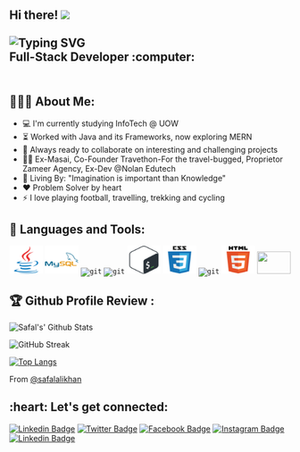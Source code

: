 <h2 align="left">
 <abc>
  <br>Hi there! <img src="https://user-images.githubusercontent.com/42378118/110234147-e3259600-7f4e-11eb-95be-0c4047144dea.gif" width="30"><br>
  <br>
<img src="https://readme-typing-svg.demolab.com?font=Fira+Code&size=25&pause=1000&color=F7ED1B&width=435&lines=you+can+call+me+sak" alt="Typing SVG" />
 <br>Full-Stack Developer :computer:<br>
    <img >
 </abc>
</h2> 


<h2 align="left">👨🏻‍💻 About Me:</h2>

- :computer: I'm currently studying InfoTech @ UOW
- :hourglass_flowing_sand:  Worked with Java and its Frameworks, now exploring MERN
- :rocket: Always ready to collaborate on interesting and challenging projects
- :man_technologist: Ex-Masai, Co-Founder Travethon-For the travel-bugged, Proprietor Zameer Agency, Ex-Dev @Nolan Edutech
- :dart: Living By: "Imagination is important than Knowledge"
- :heart: Problem Solver by heart  
- :zap: I love playing football, travelling, trekking and cycling <br>


<h2>🧮 Languages and Tools:</h2>

<code><img src="https://raw.githubusercontent.com/devicons/devicon/master/icons/java/java-original.svg" alt="bash" width="60" height="50"/></code>
<code><img src="https://raw.githubusercontent.com/devicons/devicon/master/icons/mysql/mysql-original-wordmark.svg" alt="css3" width="60" height="50"/></code>
<code><img src="https://encrypted-tbn0.gstatic.com/images?q=tbn:ANd9GcQgeBBf2wDMIxx5mkTXcEEfZUkjlEYMXY5MVZyy-yg&s" alt="git" width="60" height="50"/></code>
<code><img src="https://uxwing.com/wp-content/themes/uxwing/download/brands-and-social-media/postman-icon.png" alt="git" width="60" height="50"/></code>
<code><img src="https://raw.githubusercontent.com/devicons/devicon/master/icons/bash/bash-original.svg" alt="bash" width="60" height="50"/></code>
<code><img src="https://raw.githubusercontent.com/devicons/devicon/master/icons/css3/css3-original-wordmark.svg" alt="css3" width="60" height="50"/></code>
<code><img src="https://www.vectorlogo.zone/logos/git-scm/git-scm-icon.svg" alt="git" width="60" height="50"/></code>
<code><img src="https://raw.githubusercontent.com/devicons/devicon/master/icons/html5/html5-original-wordmark.svg" alt="html5" width="60" height="50"/></code>
<code><img height="40" src="https://raw.githubusercontent.com/shinokada/shinokada/master/assets/javascript.png" width="60" height="50"/></code>


<h2>🏆 Github Profile Review :</h2>

![Safal's' Github Stats](https://github-readme-stats.vercel.app/api?username=safalalikhan&hide=contribs,prs&show_icons=true&bg_color=0d1116&title_color=F7ED1B&text_color=a4aacb&icon_color=F7ED1B)

![GitHub Streak](https://github-readme-streak-stats.herokuapp.com/?user=safalalikhan&theme=dark&count_private=true&bg_color=0d1116&title_color=F7ED1B&text_color=a4aacb&icon_color=F7ED1B)

[![Top Langs](https://github-readme-stats.vercel.app/api/top-langs/?username=safalalikhan&layout=compact&count_private=true&bg_color=0d1116&title_color=F7ED1B&text_color=a4aacb&icon_color=F7ED1B)](https://github.com/safalalikhan/github-readme-stats)


From [@safalalikhan](https://github.com/safalalikhan)
 
 
 <h2 align="left">:heart: Let's get connected:</h2>

[![Linkedin Badge](https://img.shields.io/badge/-safalalikhan-blue?style=flat-square&logo=Linkedin&logoColor=white&link=https://www.linkedin.com/in/safalalikhan/)](https://www.linkedin.com/in/safalalikhan) [![Twitter Badge](https://img.shields.io/badge/-@zafalalikhan-1ca0f1?style=flat-square&labelColor=1ca0f1&logo=twitter&logoColor=white&link=https://twitter.com/zafalalikhan)](https://twitter.com/zafalalikhan) [![Facebook Badge](https://img.shields.io/badge/-@safalalikhan-3b5998?style=flat-square&labelColor=3b5998&logo=facebook&logoColor=white&link=https://www.facebook.com/safalalikhan)](https://www.facebook.com/safalalikhan) [![Instagram Badge](https://img.shields.io/badge/-@zafalalikhan-D7008A?style=flat-square&labelColor=D7008A&logo=Instagram&logoColor=white&link=https://www.instagram.com/zafalalikhan/)](https://www.instagram.com/zafalalikhan/)
[![Linkedin Badge](https://img.shields.io/badge/-safalalikhan-blueviolet?style=flat-square&logo=appveyor&logoColor=white&link=https://safalalikhan.com/)](https://safalalikhan.com/)
